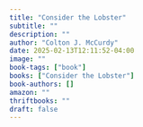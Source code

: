 ```yaml
---
title: "Consider the Lobster"
subtitle: ""
description: ""
author: "Colton J. McCurdy"
date: 2025-02-13T12:11:52-04:00
image: ""
book-tags: ["book"]
books: ["Consider the Lobster"]
book-authors: []
amazon: ""
thriftbooks: ""
draft: false
---
```


